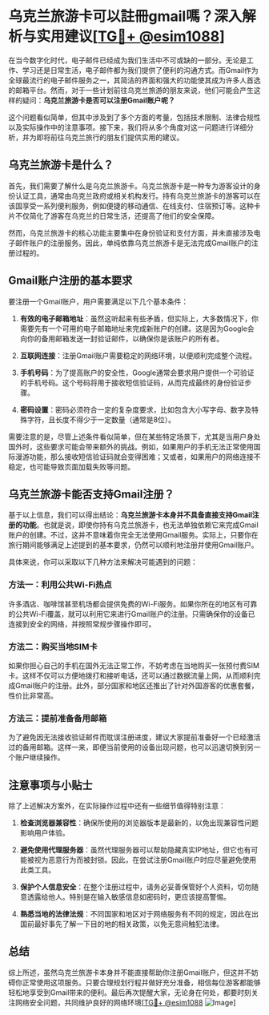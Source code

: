 # 乌克兰旅游卡可以註冊gmail嗎？深入解析与实用建议[[TG💪+ @esim1088](https://t.me/s/esim1088)]

在当今数字化时代，电子邮件已经成为我们生活中不可或缺的一部分。无论是工作、学习还是日常生活，电子邮件都为我们提供了便利的沟通方式。而Gmail作为全球最流行的电子邮件服务之一，其简洁的界面和强大的功能使其成为许多人首选的邮箱平台。然而，对于一些计划前往乌克兰旅游的朋友来说，他们可能会产生这样的疑问：**乌克兰旅游卡是否可以注册Gmail账户呢？**

这个问题看似简单，但其中涉及到了多个方面的考量，包括技术限制、法律合规性以及实际操作中的注意事项。接下来，我们将从多个角度对这一问题进行详细分析，并为即将前往乌克兰旅行的朋友们提供实用的建议。

## 乌克兰旅游卡是什么？

首先，我们需要了解什么是乌克兰旅游卡。乌克兰旅游卡是一种专为游客设计的身份认证工具，通常由乌克兰政府或相关机构发行。持有乌克兰旅游卡的游客可以在该国享受一系列便利服务，例如便捷的移动通信、在线支付、住宿预订等。这种卡片不仅简化了游客在乌克兰的日常生活，还提高了他们的安全保障。

然而，乌克兰旅游卡的核心功能主要集中在身份验证和支付方面，并未直接涉及电子邮件账户的注册服务。因此，单纯依靠乌克兰旅游卡是无法完成Gmail账户的注册过程的。

## Gmail账户注册的基本要求

要注册一个Gmail账户，用户需要满足以下几个基本条件：

1. **有效的电子邮箱地址**：虽然这听起来有些矛盾，但实际上，大多数情况下，你需要先有一个可用的电子邮箱地址来完成新账户的创建。这是因为Google会向你的备用邮箱发送一封验证邮件，以确保你是该账户的所有者。
   
2. **互联网连接**：注册Gmail账户需要稳定的网络环境，以便顺利完成整个流程。

3. **手机号码**：为了提高账户的安全性，Google通常会要求用户提供一个可验证的手机号码。这个号码将用于接收短信验证码，从而完成最终的身份验证步骤。

4. **密码设置**：密码必须符合一定的复杂度要求，比如包含大小写字母、数字及特殊字符，且长度不得少于一定数量（通常是8位）。

需要注意的是，尽管上述条件看似简单，但在某些特定场景下，尤其是当用户身处国外时，这些要求可能会带来额外的挑战。例如，如果用户的手机无法正常使用国际漫游功能，那么接收短信验证码就会变得困难；又或者，如果用户的网络连接不稳定，也可能导致页面加载失败等问题。

## 乌克兰旅游卡能否支持Gmail注册？

基于以上信息，我们可以得出结论：**乌克兰旅游卡本身并不具备直接支持Gmail注册的功能**。也就是说，即使你持有乌克兰旅游卡，也无法单独依赖它来完成Gmail账户的创建。不过，这并不意味着你完全无法使用Gmail服务。实际上，只要你在旅行期间能够满足上述提到的基本要求，仍然可以顺利地注册并使用Gmail账户。

具体来说，你可以采取以下几种方法来解决可能遇到的问题：

### 方法一：利用公共Wi-Fi热点
许多酒店、咖啡馆甚至机场都会提供免费的Wi-Fi服务。如果你所在的地区有可靠的公共Wi-Fi覆盖，就可以利用它来进行Gmail账户的注册。只需确保你的设备已连接到安全的网络，并按照常规步骤操作即可。

### 方法二：购买当地SIM卡
如果你担心自己的手机在国外无法正常工作，不妨考虑在当地购买一张预付费SIM卡。这样不仅可以方便地拨打和接听电话，还可以通过数据流量上网，从而顺利完成Gmail账户的注册。此外，部分国家和地区还推出了针对外国游客的优惠套餐，性价比非常高。

### 方法三：提前准备备用邮箱
为了避免因无法接收验证邮件而耽误注册进度，建议大家提前准备好一个已经激活过的备用邮箱。这样一来，即便当前使用的设备出现问题，也可以迅速切换到另一个账户继续操作。

## 注意事项与小贴士

除了上述解决方案外，在实际操作过程中还有一些细节值得特别注意：

1. **检查浏览器兼容性**：确保所使用的浏览器版本是最新的，以免出现兼容性问题影响用户体验。

2. **避免使用代理服务器**：虽然代理服务器可以帮助隐藏真实IP地址，但它也有可能被视为恶意行为而被封锁。因此，在尝试注册Gmail账户时应尽量避免使用此类工具。

3. **保护个人信息安全**：在整个注册过程中，请务必妥善保管好个人资料，切勿随意透露给他人。特别是在输入敏感信息如密码时，更应该提高警惕。

4. **熟悉当地的法律法规**：不同国家和地区对于网络服务有不同的规定，因此在出国前最好事先了解一下目的地的相关政策，以免无意间触犯法律。

## 总结

综上所述，虽然乌克兰旅游卡本身并不能直接帮助你注册Gmail账户，但这并不妨碍你正常使用这项服务。只要合理规划行程并做好充分准备，相信每位游客都能够轻松地享受到Gmail带来的便利。最后再次提醒大家，无论身在何处，都要时刻关注网络安全问题，共同维护良好的网络环境[[TG💪+ @esim1088](https://t.me/s/esim1088) ![Image](https://i.postimg.cc/4NQfJmqS/Snipaste-2025-05-13-00-14-12.png)]